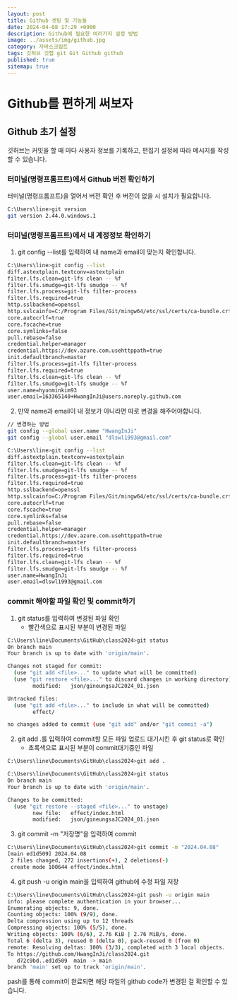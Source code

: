 ```yaml
---
layout: post
title: Github 셋팅 및 기능들
date: 2024-04-08 17:29 +0900
description: Github에 필요한 여러가지 설정 방법
image: ../assets/img/github.jpg
category: 자바스크립트
tags: 깃허브 깃헙 git Git Github github
published: true
sitemap: true
---
```


# Github를 편하게 써보자

## Github 초기 설정
깃허브는 커밋을 할 때 마다 사용자 정보를 기록하고, 편집기 설정에 따라 메시지를 작성할 수 있습니다.

### 터미널(명령프롬프트)에서 Github 버전 확인하기
터미널(명령프롬프트)을 열어서 버전 확인 후 버전이 없을 시 설치가 필요합니다.
````bash
C:\Users\line>git version
git version 2.44.0.windows.1
````

### 터미널(명령프롬프트)에서 내 계정정보 확인하기
1. git config --list를 입력하여 내 name과 email이 맞는지 확인합니다.
````bash
C:\Users\line>git config --list
diff.astextplain.textconv=astextplain
filter.lfs.clean=git-lfs clean -- %f
filter.lfs.smudge=git-lfs smudge -- %f
filter.lfs.process=git-lfs filter-process
filter.lfs.required=true
http.sslbackend=openssl
http.sslcainfo=C:/Program Files/Git/mingw64/etc/ssl/certs/ca-bundle.crt
core.autocrlf=true
core.fscache=true
core.symlinks=false
pull.rebase=false
credential.helper=manager
credential.https://dev.azure.com.usehttppath=true
init.defaultbranch=master
filter.lfs.process=git-lfs filter-process
filter.lfs.required=true
filter.lfs.clean=git-lfs clean -- %f
filter.lfs.smudge=git-lfs smudge -- %f
user.name=hyunminkim93
user.email=163365140+HwangInJi@users.noreply.github.com
````

2. 만약 name과 email이 내 정보가 아니라면 따로 변경을 해주어야합니다.
````bash
// 변경하는 방법
git config --global user.name "HwangInJi"
git config --global user.email "dlswl1993@gmail.com"

C:\Users\line>git config --list
diff.astextplain.textconv=astextplain
filter.lfs.clean=git-lfs clean -- %f
filter.lfs.smudge=git-lfs smudge -- %f
filter.lfs.process=git-lfs filter-process
filter.lfs.required=true
http.sslbackend=openssl
http.sslcainfo=C:/Program Files/Git/mingw64/etc/ssl/certs/ca-bundle.crt
core.autocrlf=true
core.fscache=true
core.symlinks=false
pull.rebase=false
credential.helper=manager
credential.https://dev.azure.com.usehttppath=true
init.defaultbranch=master
filter.lfs.process=git-lfs filter-process
filter.lfs.required=true
filter.lfs.clean=git-lfs clean -- %f
filter.lfs.smudge=git-lfs smudge -- %f
user.name=HwangInJi
user.email=dlswl1993@gmail.com
````

### commit 해야할 파일 확인 및 commit하기 
1. git status를 입력하여 변경된 파일 확인
    - 빨간색으로 표시된 부분이 변경된 파일
````bash
C:\Users\line\Documents\GitHub\class2024>git status
On branch main
Your branch is up to date with 'origin/main'.

Changes not staged for commit:
  (use "git add <file>..." to update what will be committed)
  (use "git restore <file>..." to discard changes in working directory)
        modified:   json/gineungsaJC2024_01.json

Untracked files:
  (use "git add <file>..." to include in what will be committed)
        effect/

no changes added to commit (use "git add" and/or "git commit -a")
````

2. git add .를 입력하여 commit할 모든 파일 업로드 대기시킨 후 git status로 확인
    - 초록색으로 표시된 부분이 commit대기중인 파일
````bash
C:\Users\line\Documents\GitHub\class2024>git add .

C:\Users\line\Documents\GitHub\class2024>git status
On branch main
Your branch is up to date with 'origin/main'.

Changes to be committed:
  (use "git restore --staged <file>..." to unstage)
        new file:   effect/index.html
        modified:   json/gineungsaJC2024_01.json
````

3. git commit -m "저장명"을 입력하여 commit
````bash
C:\Users\line\Documents\GitHub\class2024>git commit -m "2024.04.08"
[main ed1d509] 2024.04.08
 2 files changed, 272 insertions(+), 2 deletions(-)
 create mode 100644 effect/index.html
````

4. git push -u origin main을 입력하여 github에 수정 파일 저장
````bash
C:\Users\line\Documents\GitHub\class2024>git push -u origin main
info: please complete authentication in your browser...
Enumerating objects: 9, done.
Counting objects: 100% (9/9), done.
Delta compression using up to 12 threads
Compressing objects: 100% (5/5), done.
Writing objects: 100% (6/6), 2.76 KiB | 2.76 MiB/s, done.
Total 6 (delta 3), reused 0 (delta 0), pack-reused 0 (from 0)
remote: Resolving deltas: 100% (3/3), completed with 3 local objects.
To https://github.com/HwangInJi/class2024.git
   d72c9bd..ed1d509  main -> main
branch 'main' set up to track 'origin/main'.
````

pash를 통해 commit이 완료되면 해당 파일의 github code가 변경된 걸 확인할 수 있습니다.
